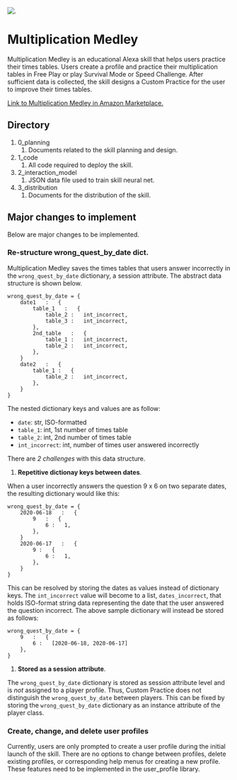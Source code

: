 ![.](https://user-images.githubusercontent.com/50056791/84987459-06749080-b0f5-11ea-864b-19ef43dd6664.jpg)


# Multiplication Medley
Multiplication Medley is an educational Alexa skill that helps users practice their times tables. Users create a profile and practice their multiplication tables in Free Play or play Survival Mode or Speed Challenge. After sufficient data is collected, the skill designs a Custom Practice for the user to improve their times tables. 

[Link to Multiplication Medley in Amazon Marketplace.](https://www.amazon.com/jaimiles23-Multiplication-Medley/dp/B0899VVC7M/ref=sr_1_1?dchild=1&keywords=multiplication+medley&qid=1592459984&s=digital-skills&sr=1-1)


## Directory
1. 0_planning
   1. Documents related to the skill planning and design.
2. 1_code
   1. All code required to deploy the skill.
3. 2_interaction_model
   1. JSON data file used to train skill neural net.
4. 3_distribution
   1. Documents for the distribution of the skill.


## Major changes to implement
Below are major changes to be implemented.

### Re-structure wrong_quest_by_date dict.
Multiplication Medley saves the times tables that users answer incorrectly in the `wrong_quest_by_date` dictionary, a session attribute. The abstract data structure is shown below.

```python3
wrong_quest_by_date = {
    date1   :   {
        table_1   :   {
            table_2 :   int_incorrect,
            table_3 :   int_incorrect,
        },
        2nd_table   :   {
            table_1 :   int_incorrect,
            table_2 :   int_incorrect,
        },
    }
    date2   :   {
        table_1 :   {
            table_2 :   int_incorrect,
        },
    }
}
```

The nested dictionary keys and values are as follow:
- `date`: str, ISO-formatted
- `table_1`: int, 1st number of times table
- `table_2`: int, 2nd number of times table
- `int_incorrect`: int, number of times user answered incorrectly


There are _2 challenges_ with this data structure. 

1. **Repetitive dictionay keys between dates**. 

When a user incorrectly answers the question 9 x 6 on two separate dates, the resulting dictionary would like this:
```python3
wrong_quest_by_date = {
    2020-06-18   :   {
        9   :   {
            6 :   1,
        },
    }
    2020-06-17   :   {
        9 :   {
            6 :   1,
        },
    }
}
```
This can be resolved by storing the dates as values instead of dictionary keys. The `int_incorrect` value will become to a list, `dates_incorrect`, that holds ISO-format string data representing the date that the user answered the question incorrect. The above sample dictionary will instead be stored as follows:
```python3
wrong_quest_by_date = {
    9   :   {
        6 :   [2020-06-18, 2020-06-17]
    },
}
```

1. **Stored as a session attribute**.

The `wrong_quest_by_date` dictionary is stored as session attribute level and is _not_ assigned to a player profile. Thus, Custom Practice does not distinguish the `wrong_quest_by_date` between players. This can be fixed by storing the `wrong_quest_by_date` dictionary as an instance attribute of the player class.


### Create, change, and delete user profiles
Currently, users are only prompted to create a user profile during the initial launch of the skill. There are no options to change between profiles, delete existing profiles, or corresponding help menus for creating a new profile. These features need to be implemented in the user_profile library.

